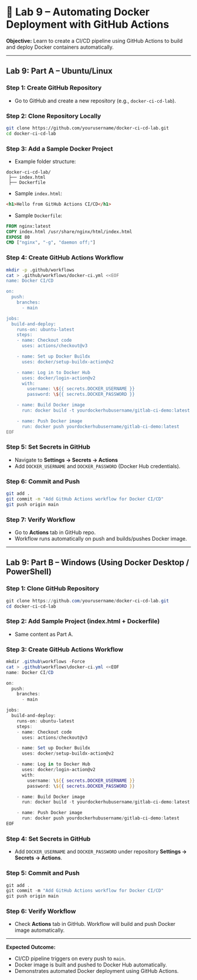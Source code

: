 # 🐳 Lab 9 – Automating Docker Deployment with GitHub Actions

**Objective:** Learn to create a CI/CD pipeline using GitHub Actions to build and deploy Docker containers automatically.

---

## Lab 9: Part A – Ubuntu/Linux

### Step 1: Create GitHub Repository

* Go to GitHub and create a new repository (e.g., `docker-ci-cd-lab`).

### Step 2: Clone Repository Locally

```bash
git clone https://github.com/yourusername/docker-ci-cd-lab.git
cd docker-ci-cd-lab
```

### Step 3: Add a Sample Docker Project

* Example folder structure:

```
docker-ci-cd-lab/
 ├── index.html
 ├── Dockerfile
```

* Sample `index.html`:

```html
<h1>Hello from GitHub Actions CI/CD</h1>
```

* Sample `Dockerfile`:

```dockerfile
FROM nginx:latest
COPY index.html /usr/share/nginx/html/index.html
EXPOSE 80
CMD ["nginx", "-g", "daemon off;"]
```

### Step 4: Create GitHub Actions Workflow

```bash
mkdir -p .github/workflows
cat > .github/workflows/docker-ci.yml <<EOF
name: Docker CI/CD

on:
  push:
    branches:
      - main

jobs:
  build-and-deploy:
    runs-on: ubuntu-latest
    steps:
    - name: Checkout code
      uses: actions/checkout@v3

    - name: Set up Docker Buildx
      uses: docker/setup-buildx-action@v2

    - name: Log in to Docker Hub
      uses: docker/login-action@v2
      with:
        username: \${{ secrets.DOCKER_USERNAME }}
        password: \${{ secrets.DOCKER_PASSWORD }}

    - name: Build Docker image
      run: docker build -t yourdockerhubusername/gitlab-ci-demo:latest .

    - name: Push Docker image
      run: docker push yourdockerhubusername/gitlab-ci-demo:latest
EOF
```

### Step 5: Set Secrets in GitHub

* Navigate to **Settings → Secrets → Actions**
* Add `DOCKER_USERNAME` and `DOCKER_PASSWORD` (Docker Hub credentials).

### Step 6: Commit and Push

```bash
git add .
git commit -m "Add GitHub Actions workflow for Docker CI/CD"
git push origin main
```

### Step 7: Verify Workflow

* Go to **Actions** tab in GitHub repo.
* Workflow runs automatically on push and builds/pushes Docker image.

---

## Lab 9: Part B – Windows (Using Docker Desktop / PowerShell)

### Step 1: Clone GitHub Repository

```powershell
git clone https://github.com/yourusername/docker-ci-cd-lab.git
cd docker-ci-cd-lab
```

### Step 2: Add Sample Project (index.html + Dockerfile)

* Same content as Part A.

### Step 3: Create GitHub Actions Workflow

```powershell
mkdir .github\workflows -Force
cat > .github\workflows\docker-ci.yml <<EOF
name: Docker CI/CD

on:
  push:
    branches:
      - main

jobs:
  build-and-deploy:
    runs-on: ubuntu-latest
    steps:
    - name: Checkout code
      uses: actions/checkout@v3

    - name: Set up Docker Buildx
      uses: docker/setup-buildx-action@v2

    - name: Log in to Docker Hub
      uses: docker/login-action@v2
      with:
        username: \${{ secrets.DOCKER_USERNAME }}
        password: \${{ secrets.DOCKER_PASSWORD }}

    - name: Build Docker image
      run: docker build -t yourdockerhubusername/gitlab-ci-demo:latest .

    - name: Push Docker image
      run: docker push yourdockerhubusername/gitlab-ci-demo:latest
EOF
```

### Step 4: Set Secrets in GitHub

* Add `DOCKER_USERNAME` and `DOCKER_PASSWORD` under repository **Settings → Secrets → Actions**.

### Step 5: Commit and Push

```powershell
git add .
git commit -m "Add GitHub Actions workflow for Docker CI/CD"
git push origin main
```

### Step 6: Verify Workflow

* Check **Actions** tab in GitHub. Workflow will build and push Docker image automatically.

---

**Expected Outcome:**

* CI/CD pipeline triggers on every push to `main`.
* Docker image is built and pushed to Docker Hub automatically.
* Demonstrates automated Docker deployment using GitHub Actions.

